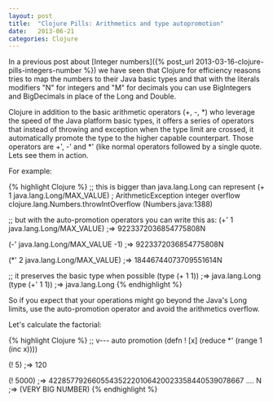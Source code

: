 ```yaml
---
layout: post
title:  "Clojure Pills: Arithmetics and type autopromotion"
date:   2013-06-21
categories: Clojure
---
```


In a previous post about [Integer numbers]({% post_url 2013-03-16-clojure-pills-integers-number %}) we have seen that Clojure for efficiency reasons tries to map the numbers to their Java basic types and that with the literals modifiers "N" for integers and "M" for decimals you can use BigIntegers and BigDecimals in place of the Long and Double.

Clojure in addition to the basic arithmetic operators (+, -, *) who leverage the speed of the Java platform basic types, it offers a series of operators that instead of throwing and exception when the type limit are crossed, it automatically promote the type to the higher capable counterpart. Those operators are +', -' and *' (like normal operators followed by a single quote. Lets see them in action.

For example:

{% highlight Clojure %}
;; this is bigger than java.lang.Long can represent
(+ 1 java.lang.Long/MAX_VALUE)
; ArithmeticException integer overflow  clojure.lang.Numbers.throwIntOverflow (Numbers.java:1388)

;; but with the auto-promotion operators you can write this as:
(+' 1 java.lang.Long/MAX_VALUE)
;=> 9223372036854775808N

(-' java.lang.Long/MAX_VALUE -1)
;=> 9223372036854775808N

(*' 2 java.lang.Long/MAX_VALUE)
;=> 18446744073709551614N

;; it preserves the basic type when possible
(type (+ 1 1))
;=> java.lang.Long
(type (+' 1 1))
;=> java.lang.Long
{% endhighlight %}

So if you expect that your operations might go beyond the Java's Long limits, use the auto-promotion operator and avoid the arithmetics overflow.

Let's calculate the factorial:

{% highlight Clojure %}
;;                  v--- auto promotion
(defn ! [x] (reduce *' (range 1 (inc x))))

(! 5)
;=> 120

(! 5000)
;=> 422857792660554352220106420023358440539078667 .... N 
;=> (VERY BIG NUMBER)
{% endhighlight %}

